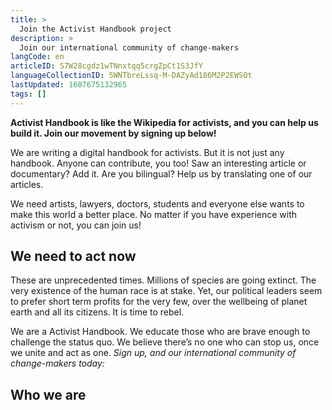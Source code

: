 ```yaml
---
title: >
  Join the Activist Handbook project
description: >
  Join our international community of change-makers
langCode: en
articleID: S7W28cgdz1wTNnxtqq5crgZpCt1S3JfY
languageCollectionID: 5WNTbreLssq-M-DAZyAd186M2P2EWSOt
lastUpdated: 1607675132965
tags: []
---
```


**Activist Handbook is like the Wikipedia for activists, and you can help us build it. Join our movement by signing up below!**

We are writing a digital handbook for activists. But it is not just any handbook. Anyone can contribute, you too! Saw an interesting article or documentary? Add it. Are you bilingual? Help us by translating one of our articles.

We need artists, lawyers, doctors, students and everyone else wants to make this world a better place. No matter if you have experience with activism or not, you can join us!

## We need to act now

These are unprecedented times. Millions of species are going extinct. The very existence of the human race is at stake. Yet, our political leaders seem to prefer short term profits for the very few, over the wellbeing of planet earth and all its citizens. It is time to rebel.

We are a Activist Handbook. We educate those who are brave enough to challenge the status quo. We believe there’s no one who can stop us, once we unite and act as one. _Sign up, and our international community of change-makers today:_

## Who we are